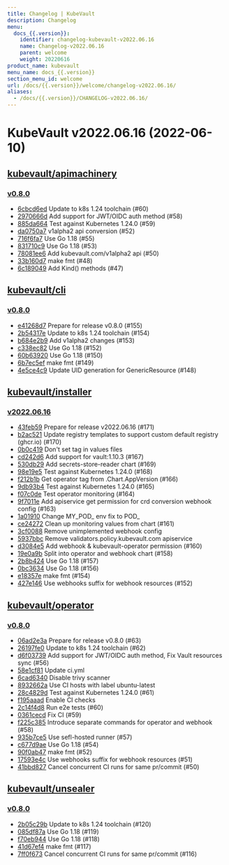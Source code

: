 ```yaml
---
title: Changelog | KubeVault
description: Changelog
menu:
  docs_{{.version}}:
    identifier: changelog-kubevault-v2022.06.16
    name: Changelog-v2022.06.16
    parent: welcome
    weight: 20220616
product_name: kubevault
menu_name: docs_{{.version}}
section_menu_id: welcome
url: /docs/{{.version}}/welcome/changelog-v2022.06.16/
aliases:
  - /docs/{{.version}}/CHANGELOG-v2022.06.16/
---
```


# KubeVault v2022.06.16 (2022-06-10)


## [kubevault/apimachinery](https://github.com/kubevault/apimachinery)

### [v0.8.0](https://github.com/kubevault/apimachinery/releases/tag/v0.8.0)

- [6cbcd6ed](https://github.com/kubevault/apimachinery/commit/6cbcd6ed) Update to k8s 1.24 toolchain (#60)
- [2970666d](https://github.com/kubevault/apimachinery/commit/2970666d) Add support for JWT/OIDC auth method (#58)
- [885da664](https://github.com/kubevault/apimachinery/commit/885da664) Test against Kubernetes 1.24.0 (#59)
- [da0750a7](https://github.com/kubevault/apimachinery/commit/da0750a7) v1alpha2 api conversion (#52)
- [716f6fa7](https://github.com/kubevault/apimachinery/commit/716f6fa7) Use Go 1.18 (#55)
- [831710c9](https://github.com/kubevault/apimachinery/commit/831710c9) Use Go 1.18 (#53)
- [78081ee6](https://github.com/kubevault/apimachinery/commit/78081ee6) Add kubevault.com/v1alpha2 api (#50)
- [33b160d7](https://github.com/kubevault/apimachinery/commit/33b160d7) make fmt (#48)
- [6c189049](https://github.com/kubevault/apimachinery/commit/6c189049) Add Kind() methods (#47)



## [kubevault/cli](https://github.com/kubevault/cli)

### [v0.8.0](https://github.com/kubevault/cli/releases/tag/v0.8.0)

- [e41268d7](https://github.com/kubevault/cli/commit/e41268d7) Prepare for release v0.8.0 (#155)
- [2b54317e](https://github.com/kubevault/cli/commit/2b54317e) Update to k8s 1.24 toolchain (#154)
- [b684e2b9](https://github.com/kubevault/cli/commit/b684e2b9) Add v1alpha2 changes (#153)
- [c338ec82](https://github.com/kubevault/cli/commit/c338ec82) Use Go 1.18 (#152)
- [60b63920](https://github.com/kubevault/cli/commit/60b63920) Use Go 1.18 (#150)
- [6b7ec5ef](https://github.com/kubevault/cli/commit/6b7ec5ef) make fmt (#149)
- [4e5ce4c9](https://github.com/kubevault/cli/commit/4e5ce4c9) Update UID generation for GenericResource (#148)



## [kubevault/installer](https://github.com/kubevault/installer)

### [v2022.06.16](https://github.com/kubevault/installer/releases/tag/v2022.06.16)

- [43feb59](https://github.com/kubevault/installer/commit/43feb59) Prepare for release v2022.06.16 (#171)
- [b2ac521](https://github.com/kubevault/installer/commit/b2ac521) Update registry templates to support custom default registry (ghcr.io) (#170)
- [0b0c419](https://github.com/kubevault/installer/commit/0b0c419) Don't set tag in values files
- [cd242d6](https://github.com/kubevault/installer/commit/cd242d6) Add support for vault:1.10.3 (#167)
- [530db29](https://github.com/kubevault/installer/commit/530db29) Add secrets-store-reader chart (#169)
- [98e19e5](https://github.com/kubevault/installer/commit/98e19e5) Test against Kubernetes 1.24.0 (#168)
- [f212b1b](https://github.com/kubevault/installer/commit/f212b1b) Get operator tag from .Chart.AppVersion (#166)
- [9db93b4](https://github.com/kubevault/installer/commit/9db93b4) Test against Kubernetes 1.24.0 (#165)
- [f07c0de](https://github.com/kubevault/installer/commit/f07c0de) Test operator monitoring (#164)
- [9f7011e](https://github.com/kubevault/installer/commit/9f7011e) Add apiservice get permission for crd conversion webhook config (#163)
- [1a01910](https://github.com/kubevault/installer/commit/1a01910) Change MY_POD_ env fix to POD_
- [ce24272](https://github.com/kubevault/installer/commit/ce24272) Clean up monitoring values from chart (#161)
- [3cf0088](https://github.com/kubevault/installer/commit/3cf0088) Remove unimplemented webhook config
- [5937bbc](https://github.com/kubevault/installer/commit/5937bbc) Remove validators.policy.kubevault.com apiservice
- [d3084e5](https://github.com/kubevault/installer/commit/d3084e5) Add webhook & kubevault-operator permission (#160)
- [19e0a9b](https://github.com/kubevault/installer/commit/19e0a9b) Split into operator and webhook chart (#158)
- [2b8b424](https://github.com/kubevault/installer/commit/2b8b424) Use Go 1.18 (#157)
- [0bc3634](https://github.com/kubevault/installer/commit/0bc3634) Use Go 1.18 (#156)
- [e18357e](https://github.com/kubevault/installer/commit/e18357e) make fmt (#154)
- [427e146](https://github.com/kubevault/installer/commit/427e146) Use webhooks suffix for webhook resources (#152)



## [kubevault/operator](https://github.com/kubevault/operator)

### [v0.8.0](https://github.com/kubevault/operator/releases/tag/v0.8.0)

- [06ad2e3a](https://github.com/kubevault/operator/commit/06ad2e3a) Prepare for release v0.8.0 (#63)
- [26197fe0](https://github.com/kubevault/operator/commit/26197fe0) Update to k8s 1.24 toolchain (#62)
- [d6f03739](https://github.com/kubevault/operator/commit/d6f03739) Add support for JWT/OIDC auth method, Fix Vault resources sync (#56)
- [58e1cf81](https://github.com/kubevault/operator/commit/58e1cf81) Update ci.yml
- [6cad6340](https://github.com/kubevault/operator/commit/6cad6340) Disable trivy scanner
- [8932662a](https://github.com/kubevault/operator/commit/8932662a) Use CI hosts with label ubuntu-latest
- [28c4829d](https://github.com/kubevault/operator/commit/28c4829d) Test against Kubernetes 1.24.0 (#61)
- [f195aaad](https://github.com/kubevault/operator/commit/f195aaad) Enable CI checks
- [2c14f4d8](https://github.com/kubevault/operator/commit/2c14f4d8) Run e2e tests (#60)
- [0361cecd](https://github.com/kubevault/operator/commit/0361cecd) Fix CI (#59)
- [f225c385](https://github.com/kubevault/operator/commit/f225c385) Introduce separate commands for operator and webhook (#58)
- [935b7ce5](https://github.com/kubevault/operator/commit/935b7ce5) Use sefl-hosted runner (#57)
- [c677d9ae](https://github.com/kubevault/operator/commit/c677d9ae) Use Go 1.18 (#54)
- [90f0ab47](https://github.com/kubevault/operator/commit/90f0ab47) make fmt (#52)
- [17593e4c](https://github.com/kubevault/operator/commit/17593e4c) Use webhooks suffix for webhook resources (#51)
- [41bbd827](https://github.com/kubevault/operator/commit/41bbd827) Cancel concurrent CI runs for same pr/commit (#50)



## [kubevault/unsealer](https://github.com/kubevault/unsealer)

### [v0.8.0](https://github.com/kubevault/unsealer/releases/tag/v0.8.0)

- [2b05c29b](https://github.com/kubevault/unsealer/commit/2b05c29b) Update to k8s 1.24 toolchain (#120)
- [085df87a](https://github.com/kubevault/unsealer/commit/085df87a) Use Go 1.18 (#119)
- [f70eb944](https://github.com/kubevault/unsealer/commit/f70eb944) Use Go 1.18 (#118)
- [41d67ef4](https://github.com/kubevault/unsealer/commit/41d67ef4) make fmt (#117)
- [7ff0f673](https://github.com/kubevault/unsealer/commit/7ff0f673) Cancel concurrent CI runs for same pr/commit (#116)




